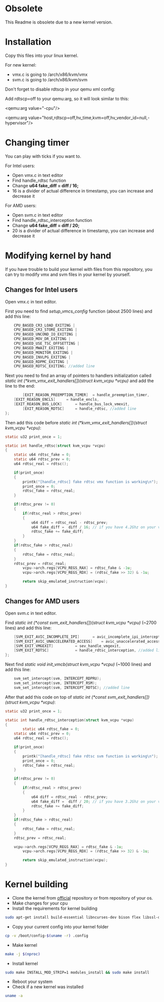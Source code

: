# Obsolete
This Readme is obsolete due to a new kernel version.

# Installation

Copy this files into your linux kernel.

For new kernel:
* vmx.c is going to /arch/x86/kvm/vmx
* svm.c is going to /arch/x86/kvm/svm

Don't forget to disable rdtscp in your qemu xml config:

Add rdtscp=off to your qemu:arg, so it will look similar to this:

<qemu:arg value="-cpu"/>

<qemu:arg value="host,rdtscp=off,hv_time,kvm=off,hv_vendor_id=null,-hypervisor"/>

# Changing timer

You can play with ticks if you want to.

For Intel users:

* Open vmx.c in text editor
* Find handle_rdtsc function
* Change **u64 fake_diff =  diff / 16;**
* 16 is a divider of actual difference in timestamp, you can increase and decrease it

For AMD users:

* Open svm.c in text editor
* Find handle_rdtsc_interception function
* Change **u64 fake_diff =  diff / 20;**
* 20 is a divider of actual difference in timestamp, you can increase and decrease it 

# Modifying kernel by hand
If you have trouble to build your kernel with files from this repository, you can try to modify vmx and svm files in your kernel by yourself.
## Changes for Intel users
Open vmx.c in text editor.

First you need to find _setup_vmcs_config_ function (about 2500 lines) and add this line:
```c
    CPU_BASED_CR3_LOAD_EXITING |
    CPU_BASED_CR3_STORE_EXITING |
    CPU_BASED_UNCOND_IO_EXITING |
    CPU_BASED_MOV_DR_EXITING |
    CPU_BASED_USE_TSC_OFFSETTING |
    CPU_BASED_MWAIT_EXITING |
    CPU_BASED_MONITOR_EXITING |
    CPU_BASED_INVLPG_EXITING |
    CPU_BASED_RDPMC_EXITING | 	
    CPU_BASED_RDTSC_EXITING; //added line
```

Next you need to find an array of pointers to handlers initialization called _static int (*kvm_vmx_exit_handlers[])(struct kvm_vcpu *vcpu)_ and add the line to the end:
```c
    	[EXIT_REASON_PREEMPTION_TIMER]	= handle_preemption_timer,
	[EXIT_REASON_ENCLS]		= handle_encls,
	[EXIT_REASON_BUS_LOCK]		= handle_bus_lock_vmexit,
    	[EXIT_REASON_RDTSC]		= handle_rdtsc, //added line
};
```

Then add this code before _static int (*kvm_vmx_exit_handlers[])(struct kvm_vcpu *vcpu)_:
```c
static u32 print_once = 1;

static int handle_rdtsc(struct kvm_vcpu *vcpu) 
{ 
	static u64 rdtsc_fake = 0;
	static u64 rdtsc_prev = 0;
	u64 rdtsc_real = rdtsc();

	if(print_once)
	{
		printk("[handle_rdtsc] fake rdtsc vmx function is working\n");
		print_once = 0;
		rdtsc_fake = rdtsc_real;
	}

	if(rdtsc_prev != 0)
	{
		if(rdtsc_real > rdtsc_prev)
		{
			u64 diff = rdtsc_real - rdtsc_prev;
			u64 fake_diff =  diff / 16; // if you have 4.2Ghz on your vm, change 16 to 20 
			rdtsc_fake += fake_diff;
		}
	}
	if(rdtsc_fake > rdtsc_real)
	{
		rdtsc_fake = rdtsc_real;
	}
	rdtsc_prev = rdtsc_real;
    	vcpu->arch.regs[VCPU_REGS_RAX] = rdtsc_fake & -1u;
    	vcpu->arch.regs[VCPU_REGS_RDX] = (rdtsc_fake >> 32) & -1u;  

    	return skip_emulated_instruction(vcpu);
}
```

## Changes for AMD users
Open svm.c in text editor.

Find _static int (*const svm_exit_handlers[])(struct kvm_vcpu *vcpu)_ (~2700 lines) and add this line:
```c
	[SVM_EXIT_AVIC_INCOMPLETE_IPI]		= avic_incomplete_ipi_interception,
	[SVM_EXIT_AVIC_UNACCELERATED_ACCESS]	= avic_unaccelerated_access_interception,
	[SVM_EXIT_VMGEXIT]			= sev_handle_vmgexit,
	[SVM_EXIT_RDTSC]			= handle_rdtsc_interception, //added line
};
```

Next find _static void init_vmcb(struct kvm_vcpu *vcpu)_ (~1000 lines) and add this line:
```c
	svm_set_intercept(svm, INTERCEPT_RDPRU);
	svm_set_intercept(svm, INTERCEPT_RSM);
	svm_set_intercept(svm, INTERCEPT_RDTSC); //added line
```

After that add this code on top of _static int (*const svm_exit_handlers[])(struct kvm_vcpu *vcpu)_:
```c
static u32 print_once = 1;

static int handle_rdtsc_interception(struct kvm_vcpu *vcpu) 
{
    	static u64 rdtsc_fake = 0;
	static u64 rdtsc_prev = 0;
	u64 rdtsc_real = rdtsc();

	if(print_once)
	{
		printk("[handle_rdtsc] fake rdtsc svm function is working\n");
		print_once = 0;
		rdtsc_fake = rdtsc_real;
	}

	if(rdtsc_prev != 0)
	{
		if(rdtsc_real > rdtsc_prev)
		{
			u64 diff = rdtsc_real - rdtsc_prev;
			u64 fake_diff =  diff / 20; // if you have 3.2Ghz on your vm, change 20 to 16
			rdtsc_fake += fake_diff;
		}
	}
	if(rdtsc_fake > rdtsc_real)
	{
		rdtsc_fake = rdtsc_real;
	}
	rdtsc_prev = rdtsc_real;

	vcpu->arch.regs[VCPU_REGS_RAX] = rdtsc_fake & -1u;
    	vcpu->arch.regs[VCPU_REGS_RDX] = (rdtsc_fake >> 32) & -1u;

    	return skip_emulated_instruction(vcpu);
}
```

# Kernel building
* Clone the kernel from [official](https://github.com/torvalds/linux) repository or from repository of your os.
* Make changes for your cpu
* Install the requirements for kernel building
```bash
sudo apt-get install build-essential libncurses-dev bison flex libssl-dev libelf-dev
```
* Copy your current config into your kernel folder
```bash
cp -v /boot/config-$(uname -r) .config
```
* Make kernel
```bash
make -j $(nproc)
```
* Install kernel
```bash
sudo make INSTALL_MOD_STRIP=1 modules_install && sudo make install
```
* Reboot your system
* Check if a new kernel was installed
```bash
uname -a
```
